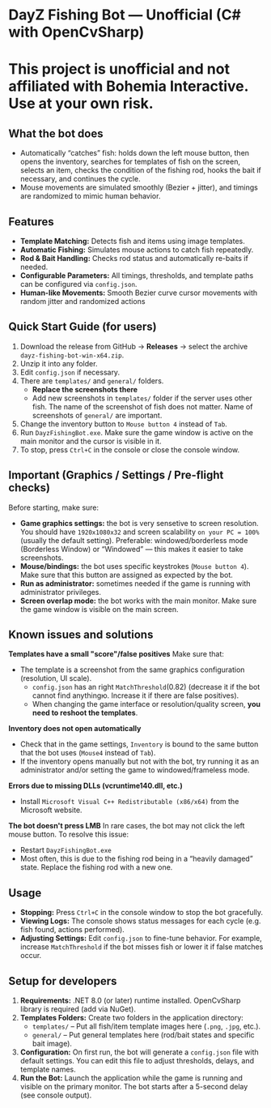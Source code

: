# DayZ Fishing Bot — Unofficial (C# with OpenCvSharp)
# This project is unofficial and not affiliated with Bohemia Interactive. Use at your own risk.

## What the bot does

- Automatically “catches” fish: holds down the left mouse button, then opens the inventory, searches for templates of fish on the screen, selects an item, checks the condition of the fishing rod, hooks the bait if necessary, and continues the cycle.
- Mouse movements are simulated smoothly (Bezier + jitter), and timings are randomized to mimic human behavior.

## Features

- **Template Matching:** Detects fish and items using image templates.
- **Automatic Fishing:** Simulates mouse actions to catch fish repeatedly.
- **Rod & Bait Handling:** Checks rod status and automatically re-baits if needed.
- **Configurable Parameters:** All timings, thresholds, and template paths can be configured via `config.json`.
- **Human-like Movements:** Smooth Bezier curve cursor movements with random jitter and randomized actions

## Quick Start Guide (for users)

1. Download the release from GitHub → **Releases** → select the archive `dayz-fishing-bot-win-x64.zip`.
2. Unzip it into any folder.
3. Edit `config.json` if necessary.
4. There are `templates/` and `general/` folders. 
	- **Replace the screenshots there**
	- Add new screenshots in `templates/` folder if the server uses other fish. The name of the screenshot of fish does not matter. Name of screenshots of `general/` are important.
5. Change the inventory button to `Mouse button 4` instead of `Tab`.
6. Run `DayzFishingBot.exe`. Make sure the game window is active on the main monitor and the cursor is visible in it.
7. To stop, press `Ctrl+C` in the console or close the console window.

## Important (Graphics / Settings / Pre-flight checks)

Before starting, make sure:

- **Game graphics settings:** the bot is very sensetive to screen resolution. You should have `1920x1080x32` and screen scalability `on your PC = 100%` (usually the default setting). Preferable: windowed/borderless mode (Borderless Window) or “Windowed” — this makes it easier to take screenshots.
- **Mouse/bindings:** the bot uses specific keystrokes (`Mouse button 4`). Make sure that this button are assigned as expected by the bot.
- **Run as administrator:** sometimes needed if the game is running with administrator privileges.
- **Screen overlap mode:** the bot works with the main monitor. Make sure the game window is visible on the main screen.

## Known issues and solutions

**Templates have a small "score"/false positives**
Make sure that:
- The template is a screenshot from the same graphics configuration (resolution, UI scale).
  - `config.json` has an right `MatchThreshold`(0.82) (decrease it if the bot cannot find anythingю. Increase it if there are false positives).
  - When changing the game interface or resolution/quality screen, **you need to reshoot the templates**.

**Inventory does not open automatically**
- Check that in the game settings, `Inventory` is bound to the same button that the bot uses (`Mouse4` instead of `Tab`).
- If the inventory opens manually but not with the bot, try running it as an administrator and/or setting the game to windowed/frameless mode.

**Errors due to missing DLLs (vcruntime140.dll, etc.)**
- Install `Microsoft Visual C++ Redistributable (x86/x64)` from the Microsoft website.

**The bot doesn't press LMB**
In rare cases, the bot may not click the left mouse button. To resolve this issue:
- Restart `DayzFishingBot.exe`
- Most often, this is due to the fishing rod being in a “heavily damaged” state. Replace the fishing rod with a new one.

## Usage

- **Stopping:** Press `Ctrl+C` in the console window to stop the bot gracefully.
- **Viewing Logs:** The console shows status messages for each cycle (e.g. fish found, actions performed).
- **Adjusting Settings:** Edit `config.json` to fine-tune behavior. For example, increase `MatchThreshold` if the bot misses fish or lower it if false matches occur.

## Setup for developers

1. **Requirements:** .NET 8.0 (or later) runtime installed. OpenCvSharp library is required (add via NuGet).
2. **Templates Folders:** Create two folders in the application directory:
   - `templates/` – Put all fish/item template images here (`.png`, `.jpg`, etc.).
   - `general/` – Put general templates here (rod/bait states and specific bait image).
3. **Configuration:** On first run, the bot will generate a `config.json` file with default settings. You can edit this file to adjust thresholds, delays, and template names.
4. **Run the Bot:** Launch the application while the game is running and visible on the primary monitor. The bot starts after a 5-second delay (see console output).